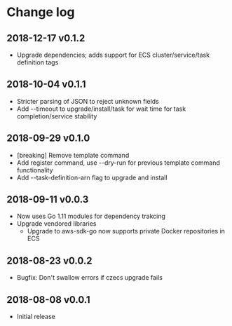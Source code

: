 # Change log

## 2018-12-17 v0.1.2
* Upgrade dependencies; adds support for ECS cluster/service/task definition tags

## 2018-10-04 v0.1.1
* Stricter parsing of JSON to reject unknown fields
* Add --timeout to upgrade/install/task for wait time for task completion/service stability

## 2018-09-29 v0.1.0

* [breaking] Remove template command
* Add register command, use --dry-run for previous template command functionality
* Add --task-definition-arn flag to upgrade and install

## 2018-09-11 v0.0.3

* Now uses Go 1.11 modules for dependency trakcing
* Upgrade vendored libraries
  * Upgrade to aws-sdk-go now supports private Docker repositories in ECS

## 2018-08-23 v0.0.2

* Bugfix: Don't swallow errors if czecs upgrade fails

## 2018-08-08 v0.0.1

* Initial release
